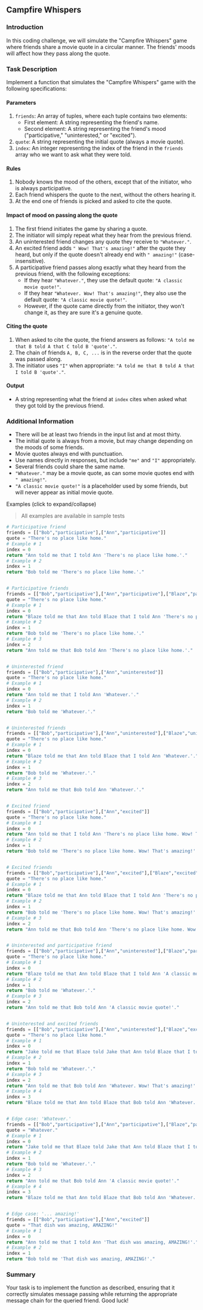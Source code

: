 ## Campfire Whispers

### Introduction

In this coding challenge, we will simulate the "Campfire Whispers" game where friends share a movie quote in a circular manner. The friends' moods will affect how they pass along the quote.

### Task Description

Implement a function that simulates the "Campfire Whispers" game with the following specifications:

#### Parameters

1.  `friends`: An array of tuples, where each tuple contains two elements:
    -   First element: A string representing the friend's name.
    -   Second element: A string representing the friend's mood ("participative," "uninterested," or "excited").
2.  `quote`: A string representing the initial quote (always a movie quote).
3.  `index`: An integer representing the index of the friend in the  `friends`  array who we want to ask what they were told.

#### Rules

1.  Nobody knows the mood of the others, except that of the initiator, who is always participative.
2.  Each friend whispers the quote to the next, without the others hearing it.
3.  At the end one of friends is picked and asked to cite the quote.

#### Impact of mood on passing along the quote

1.  The first friend initiates the game by sharing a quote.
2.  The initiator will simply repeat what they hear from the previous friend.
3.  An uninterested friend changes any quote they receive to  `"Whatever."`.
4.  An excited friend adds  `" Wow! That's amazing!"`  after the quote they heard, but only if the quote doesn't already end with  `" amazing!"`  (case-insensitive).
5.  A participative friend passes along exactly what they heard from the previous friend, with the following exceptions:
    -   If they hear  `"Whatever."`, they use the default quote:  `"A classic movie quote!"`.
    -   If they hear  `"Whatever. Wow! That's amazing!"`, they also use the default quote:  `"A classic movie quote!"`.
    -   However, if the quote came directly from the initiator, they won't change it, as they are sure it's a genuine quote.

#### Citing the quote

1.  When asked to cite the quote, the friend answers as follows:  `"A told me that B told A that C told B 'quote'."`.
2.  The chain of friends  `A, B, C, ...`  is in the reverse order that the quote was passed along.
3.  The initiator uses  `"I"`  when appropriate:  `"A told me that B told A that I told B 'quote'."`.

#### Output

-   A string representing what the friend at  `index`  cites when asked what they got told by the previous friend.

### Additional Information

-   There will be at least two friends in the input list and at most thirty.
-   The initial quote is always from a movie, but may change depending on the moods of some friends.
-   Movie quotes always end with punctuation.
-   Use names directly in responses, but include  `"me"`  and  `"I"`  appropriately.
-   Several friends could share the same name.
-   `"Whatever."`  may be a movie quote, as can some movie quotes end with  `" amazing!"`.
-   `"A classic movie quote!"`  is a placeholder used by some friends, but will never appear as initial movie quote.

Examples (click to expand/collapse)

> All examples are available in sample tests

```python
# Participative friend
friends = [["Bob","participative"],["Ann","participative"]]
quote = "There's no place like home."
# Example # 1
index = 0
return "Ann told me that I told Ann 'There's no place like home.'."
# Example # 2
index = 1
return "Bob told me 'There's no place like home.'."


# Participative friends
friends = [["Bob","participative"],["Ann","participative"],["Blaze","participative"]]
quote = "There's no place like home."
# Example # 1
index = 0
return "Blaze told me that Ann told Blaze that I told Ann 'There's no place like home.'."
# Example # 2
index = 1
return "Bob told me 'There's no place like home.'."
# Example # 3
index = 2
return "Ann told me that Bob told Ann 'There's no place like home.'."


# Uninterested friend
friends = [["Bob","participative"],["Ann","uninterested"]]
quote = "There's no place like home."
# Example # 1
index = 0
return "Ann told me that I told Ann 'Whatever.'."
# Example # 2
index = 1
return "Bob told me 'Whatever.'."


# Uninterested friends
friends = [["Bob","participative"],["Ann","uninterested"],["Blaze","uninterested"]]
quote = "There's no place like home."
# Example # 1
index = 0
return "Blaze told me that Ann told Blaze that I told Ann 'Whatever.'."
# Example # 2
index = 1
return "Bob told me 'Whatever.'."
# Example # 3
index = 2
return "Ann told me that Bob told Ann 'Whatever.'."


# Excited friend
friends = [["Bob","participative"],["Ann","excited"]]
quote = "There's no place like home."
# Example # 1
index = 0
return "Ann told me that I told Ann 'There's no place like home. Wow! That's amazing!'."
# Example # 2
index = 1
return "Bob told me 'There's no place like home. Wow! That's amazing!'."


# Excited friends
friends = [["Bob","participative"],["Ann","excited"],["Blaze","excited"]]
quote = "There's no place like home."
# Example # 1
index = 0
return "Blaze told me that Ann told Blaze that I told Ann 'There's no place like home. Wow! That's amazing!'."
# Example # 2
index = 1
return "Bob told me 'There's no place like home. Wow! That's amazing!'."
# Example # 3
index = 2
return "Ann told me that Bob told Ann 'There's no place like home. Wow! That's amazing!'."


# Uninterested and participative friend
friends = [["Bob","participative"],["Ann","uninterested"],["Blaze","participative"]]
quote = "There's no place like home."
# Example # 1
index = 0
return "Blaze told me that Ann told Blaze that I told Ann 'A classic movie quote!'."
# Example # 2
index = 1
return "Bob told me 'Whatever.'."
# Example # 3
index = 2
return "Ann told me that Bob told Ann 'A classic movie quote!'."


# Uninterested and excited friends
friends = [["Bob","participative"],["Ann","uninterested"],["Blaze","excited"],["Jake","excited"]]
quote = "There's no place like home."
# Example # 1
index = 0
return "Jake told me that Blaze told Jake that Ann told Blaze that I told Ann 'Whatever. Wow! That's amazing!'."
# Example # 2
index = 1
return "Bob told me 'Whatever.'."
# Example # 3
index = 2
return "Ann told me that Bob told Ann 'Whatever. Wow! That's amazing!'."
# Example # 4
index = 3
return "Blaze told me that Ann told Blaze that Bob told Ann 'Whatever. Wow! That's amazing!'."


# Edge case: 'Whatever.'
friends = [["Bob","participative"],["Ann","participative"],["Blaze","participative"],["Jake","uninterested"]]
quote = "Whatever."
# Example # 1
index = 0
return "Jake told me that Blaze told Jake that Ann told Blaze that I told Ann 'Whatever.'."
# Example # 2
index = 1
return "Bob told me 'Whatever.'."
# Example # 3
index = 2
return "Ann told me that Bob told Ann 'A classic movie quote!'."
# Example # 4
index = 3
return "Blaze told me that Ann told Blaze that Bob told Ann 'Whatever.'."


# Edge case: '... amazing!'
friends = [["Bob","participative"],["Ann","excited"]]
quote = "That dish was amazing, AMAZING!"
# Example # 1
index = 0
return "Ann told me that I told Ann 'That dish was amazing, AMAZING!'."
# Example # 2
index = 1
return "Bob told me 'That dish was amazing, AMAZING!'."

```

### Summary

Your task is to implement the function as described, ensuring that it correctly simulates message passing while returning the appropriate message chain for the queried friend. Good luck!
